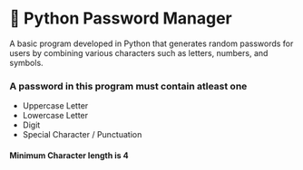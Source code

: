 # 🔐 Python Password Manager
A basic program developed in Python that generates random passwords for users by combining various characters such as letters, numbers, and symbols.

### A password in this program must contain atleast one
- Uppercase Letter
- Lowercase Letter
- Digit
- Special Character / Punctuation

#### Minimum Character length is 4
